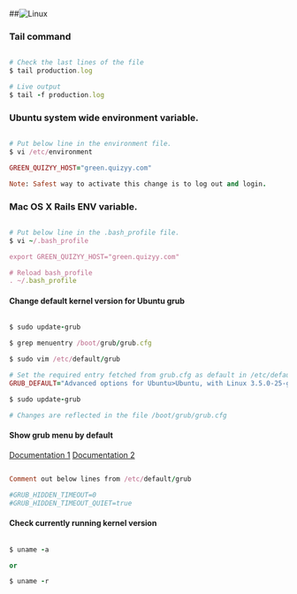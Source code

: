 ##![Linux](https://s3.amazonaws.com/gogo-knows/Linux.png)

### Tail command
```ruby

# Check the last lines of the file
$ tail production.log

# Live output
$ tail -f production.log
```

### Ubuntu system wide environment variable.
```ruby

# Put below line in the environment file.
$ vi /etc/environment

GREEN_QUIZYY_HOST="green.quizyy.com"

Note: Safest way to activate this change is to log out and login.

```
### Mac OS X Rails ENV variable.
```ruby

# Put below line in the .bash_profile file.
$ vi ~/.bash_profile

export GREEN_QUIZYY_HOST="green.quizyy.com"

# Reload bash_profile
. ~/.bash_profile

```
#### Change default kernel version for Ubuntu grub
````ruby

$ sudo update-grub

$ grep menuentry /boot/grub/grub.cfg

$ sudo vim /etc/default/grub

# Set the required entry fetched from grub.cfg as default in /etc/default/grub
GRUB_DEFAULT="Advanced options for Ubuntu>Ubuntu, with Linux 3.5.0-25-generic"

$ sudo update-grub

# Changes are reflected in the file /boot/grub/grub.cfg

````

#### Show grub menu by default
[Documentation 1](https://help.ubuntu.com/community/Grub2#Hidden)
[Documentation 2](https://help.ubuntu.com/community/Grub2/Submenus)
````ruby

Comment out below lines from /etc/default/grub

#GRUB_HIDDEN_TIMEOUT=0
#GRUB_HIDDEN_TIMEOUT_QUIET=true

````

#### Check currently running kernel version
````ruby

$ uname -a

or

$ uname -r

````
